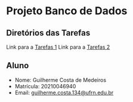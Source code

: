 # Projeto Banco de Dados

## Diretórios das Tarefas
Link para a [Tarefas 1](tarefa01.md)
Link para a [Tarefas 2](tarefas/t02/)

## Aluno
- Nome: Guilherme Costa de Medeiros
- Matrícula: 20210046940
- Email: guilherme.costa.134@ufrn.edu.br